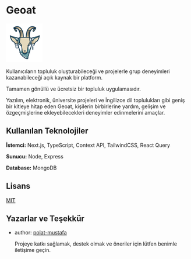 # Geoat 

![Logo](https://raw.githubusercontent.com/polat-mustafa/geoat/main/client/public/logo.png)

Kullanıcıların topluluk oluşturabileceği ve projelerle grup deneyimleri kazanabileceği açık kaynak bir platform.

Tamamen gönüllü ve ücretsiz bir topluluk uygulamasıdır.

Yazılım, elektronik, üniversite projeleri ve İngilizce dil toplulukları gibi geniş bir kitleye hitap eden Geoat, kişilerin birbirlerine yardım, gelişim ve özgeçmişlerine ekleyebilecekleri deneyimler edinmelerini amaçlar.



## Kullanılan Teknolojiler

**İstemci:** Next.js, TypeScript, Context API, TailwindCSS, React Query

**Sunucu:** Node, Express

**Database:** MongoDB



  
## Lisans

[MIT](https://choosealicense.com/licenses/mit/)

  
## Yazarlar ve Teşekkür

- author: [polat-mustafa](https://www.github.com/polat-mustafa) 

  Projeye katkı sağlamak, destek olmak ve öneriler için lütfen benimle iletişime geçin.
